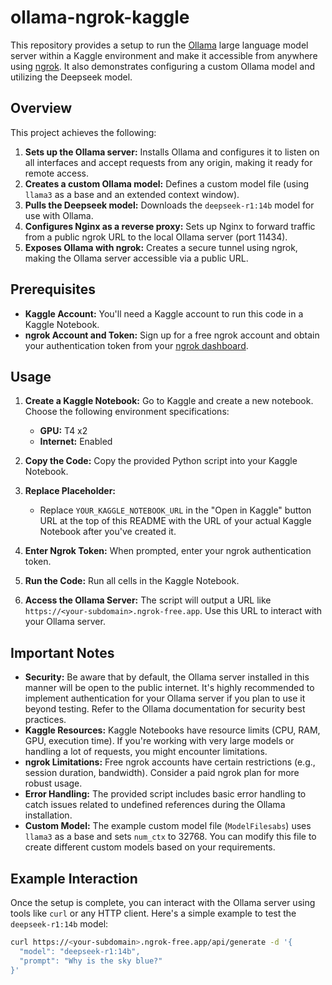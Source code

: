 # ollama-ngrok-kaggle


This repository provides a setup to run the [Ollama](https://ollama.ai/) large language model server within a Kaggle environment and make it accessible from anywhere using [ngrok](https://ngrok.com/). It also demonstrates configuring a custom Ollama model and utilizing the Deepseek model.

## Overview

This project achieves the following:

1. **Sets up the Ollama server:** Installs Ollama and configures it to listen on all interfaces and accept requests from any origin, making it ready for remote access.
2. **Creates a custom Ollama model:** Defines a custom model file (using `llama3` as a base and an extended context window).
3. **Pulls the Deepseek model:** Downloads the `deepseek-r1:14b` model for use with Ollama.
4. **Configures Nginx as a reverse proxy:** Sets up Nginx to forward traffic from a public ngrok URL to the local Ollama server (port 11434).
5. **Exposes Ollama with ngrok:** Creates a secure tunnel using ngrok, making the Ollama server accessible via a public URL.

## Prerequisites

*   **Kaggle Account:** You'll need a Kaggle account to run this code in a Kaggle Notebook.
*   **ngrok Account and Token:**  Sign up for a free ngrok account and obtain your authentication token from your [ngrok dashboard](https://dashboard.ngrok.com/get-started/your-authtoken).

## Usage

1. **Create a Kaggle Notebook:**  Go to Kaggle and create a new notebook. Choose the following environment specifications:
    *   **GPU:** T4 x2
    *   **Internet:** Enabled

2. **Copy the Code:** Copy the provided Python script into your Kaggle Notebook.

3. **Replace Placeholder:**

    *   Replace `YOUR_KAGGLE_NOTEBOOK_URL` in the "Open in Kaggle" button URL at the top of this README with the URL of your actual Kaggle Notebook after you've created it.

4. **Enter Ngrok Token:** When prompted, enter your ngrok authentication token.

5. **Run the Code:** Run all cells in the Kaggle Notebook.

6. **Access the Ollama Server:** The script will output a URL like `https://<your-subdomain>.ngrok-free.app`. Use this URL to interact with your Ollama server.

## Important Notes

*   **Security:** Be aware that by default, the Ollama server installed in this manner will be open to the public internet. It's highly recommended to implement authentication for your Ollama server if you plan to use it beyond testing. Refer to the Ollama documentation for security best practices.
*   **Kaggle Resources:** Kaggle Notebooks have resource limits (CPU, RAM, GPU, execution time). If you're working with very large models or handling a lot of requests, you might encounter limitations.
*   **ngrok Limitations:** Free ngrok accounts have certain restrictions (e.g., session duration, bandwidth). Consider a paid ngrok plan for more robust usage.
*   **Error Handling:** The provided script includes basic error handling to catch issues related to undefined references during the Ollama installation.
*   **Custom Model:** The example custom model file (`ModelFilesabs`) uses `llama3` as a base and sets `num_ctx` to 32768. You can modify this file to create different custom models based on your requirements.

## Example Interaction

Once the setup is complete, you can interact with the Ollama server using tools like `curl` or any HTTP client. Here's a simple example to test the `deepseek-r1:14b` model:

```bash
curl https://<your-subdomain>.ngrok-free.app/api/generate -d '{
  "model": "deepseek-r1:14b",
  "prompt": "Why is the sky blue?"
}'
